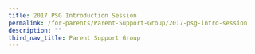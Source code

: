 ```yaml
---
title: 2017 PSG Introduction Session
permalink: /for-parents/Parent-Support-Group/2017-psg-intro-session
description: ""
third_nav_title: Parent Support Group
---
```

